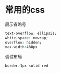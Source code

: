 # 常用的css

展示省略号

```css
text-overflow: ellipsis;
white-space: nowrap;
overflow: hidden;
max-width:480px
```

调试布局

```css
border:1px solid red
```
